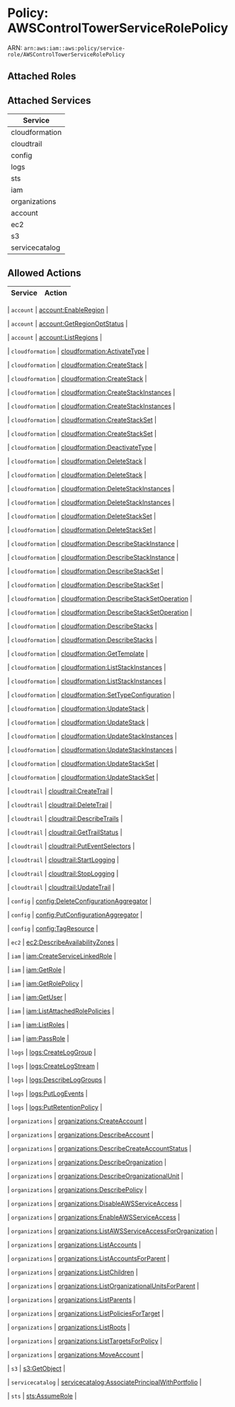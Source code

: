 # Policy: AWSControlTowerServiceRolePolicy

ARN: `arn:aws:iam::aws:policy/service-role/AWSControlTowerServiceRolePolicy`

## Attached Roles

## Attached Services

| Service |
|---------|
| cloudformation |
| cloudtrail |
| config |
| logs |
| sts |
| iam |
| organizations |
| account |
| ec2 |
| s3 |
| servicecatalog |

## Allowed Actions

| Service | Action |
|:-------:|--------|

| `account` | [account:EnableRegion](../actions.md#account:enableregion) |

| `account` | [account:GetRegionOptStatus](../actions.md#account:getregionoptstatus) |

| `account` | [account:ListRegions](../actions.md#account:listregions) |

| `cloudformation` | [cloudformation:ActivateType](../actions.md#cloudformation:activatetype) |

| `cloudformation` | [cloudformation:CreateStack](../actions.md#cloudformation:createstack) |

| `cloudformation` | [cloudformation:CreateStack](../actions.md#cloudformation:createstack) |

| `cloudformation` | [cloudformation:CreateStackInstances](../actions.md#cloudformation:createstackinstances) |

| `cloudformation` | [cloudformation:CreateStackInstances](../actions.md#cloudformation:createstackinstances) |

| `cloudformation` | [cloudformation:CreateStackSet](../actions.md#cloudformation:createstackset) |

| `cloudformation` | [cloudformation:CreateStackSet](../actions.md#cloudformation:createstackset) |

| `cloudformation` | [cloudformation:DeactivateType](../actions.md#cloudformation:deactivatetype) |

| `cloudformation` | [cloudformation:DeleteStack](../actions.md#cloudformation:deletestack) |

| `cloudformation` | [cloudformation:DeleteStack](../actions.md#cloudformation:deletestack) |

| `cloudformation` | [cloudformation:DeleteStackInstances](../actions.md#cloudformation:deletestackinstances) |

| `cloudformation` | [cloudformation:DeleteStackInstances](../actions.md#cloudformation:deletestackinstances) |

| `cloudformation` | [cloudformation:DeleteStackSet](../actions.md#cloudformation:deletestackset) |

| `cloudformation` | [cloudformation:DeleteStackSet](../actions.md#cloudformation:deletestackset) |

| `cloudformation` | [cloudformation:DescribeStackInstance](../actions.md#cloudformation:describestackinstance) |

| `cloudformation` | [cloudformation:DescribeStackInstance](../actions.md#cloudformation:describestackinstance) |

| `cloudformation` | [cloudformation:DescribeStackSet](../actions.md#cloudformation:describestackset) |

| `cloudformation` | [cloudformation:DescribeStackSet](../actions.md#cloudformation:describestackset) |

| `cloudformation` | [cloudformation:DescribeStackSetOperation](../actions.md#cloudformation:describestacksetoperation) |

| `cloudformation` | [cloudformation:DescribeStackSetOperation](../actions.md#cloudformation:describestacksetoperation) |

| `cloudformation` | [cloudformation:DescribeStacks](../actions.md#cloudformation:describestacks) |

| `cloudformation` | [cloudformation:DescribeStacks](../actions.md#cloudformation:describestacks) |

| `cloudformation` | [cloudformation:GetTemplate](../actions.md#cloudformation:gettemplate) |

| `cloudformation` | [cloudformation:ListStackInstances](../actions.md#cloudformation:liststackinstances) |

| `cloudformation` | [cloudformation:ListStackInstances](../actions.md#cloudformation:liststackinstances) |

| `cloudformation` | [cloudformation:SetTypeConfiguration](../actions.md#cloudformation:settypeconfiguration) |

| `cloudformation` | [cloudformation:UpdateStack](../actions.md#cloudformation:updatestack) |

| `cloudformation` | [cloudformation:UpdateStack](../actions.md#cloudformation:updatestack) |

| `cloudformation` | [cloudformation:UpdateStackInstances](../actions.md#cloudformation:updatestackinstances) |

| `cloudformation` | [cloudformation:UpdateStackInstances](../actions.md#cloudformation:updatestackinstances) |

| `cloudformation` | [cloudformation:UpdateStackSet](../actions.md#cloudformation:updatestackset) |

| `cloudformation` | [cloudformation:UpdateStackSet](../actions.md#cloudformation:updatestackset) |

| `cloudtrail` | [cloudtrail:CreateTrail](../actions.md#cloudtrail:createtrail) |

| `cloudtrail` | [cloudtrail:DeleteTrail](../actions.md#cloudtrail:deletetrail) |

| `cloudtrail` | [cloudtrail:DescribeTrails](../actions.md#cloudtrail:describetrails) |

| `cloudtrail` | [cloudtrail:GetTrailStatus](../actions.md#cloudtrail:gettrailstatus) |

| `cloudtrail` | [cloudtrail:PutEventSelectors](../actions.md#cloudtrail:puteventselectors) |

| `cloudtrail` | [cloudtrail:StartLogging](../actions.md#cloudtrail:startlogging) |

| `cloudtrail` | [cloudtrail:StopLogging](../actions.md#cloudtrail:stoplogging) |

| `cloudtrail` | [cloudtrail:UpdateTrail](../actions.md#cloudtrail:updatetrail) |

| `config` | [config:DeleteConfigurationAggregator](../actions.md#config:deleteconfigurationaggregator) |

| `config` | [config:PutConfigurationAggregator](../actions.md#config:putconfigurationaggregator) |

| `config` | [config:TagResource](../actions.md#config:tagresource) |

| `ec2` | [ec2:DescribeAvailabilityZones](../actions.md#ec2:describeavailabilityzones) |

| `iam` | [iam:CreateServiceLinkedRole](../actions.md#iam:createservicelinkedrole) |

| `iam` | [iam:GetRole](../actions.md#iam:getrole) |

| `iam` | [iam:GetRolePolicy](../actions.md#iam:getrolepolicy) |

| `iam` | [iam:GetUser](../actions.md#iam:getuser) |

| `iam` | [iam:ListAttachedRolePolicies](../actions.md#iam:listattachedrolepolicies) |

| `iam` | [iam:ListRoles](../actions.md#iam:listroles) |

| `iam` | [iam:PassRole](../actions.md#iam:passrole) |

| `logs` | [logs:CreateLogGroup](../actions.md#logs:createloggroup) |

| `logs` | [logs:CreateLogStream](../actions.md#logs:createlogstream) |

| `logs` | [logs:DescribeLogGroups](../actions.md#logs:describeloggroups) |

| `logs` | [logs:PutLogEvents](../actions.md#logs:putlogevents) |

| `logs` | [logs:PutRetentionPolicy](../actions.md#logs:putretentionpolicy) |

| `organizations` | [organizations:CreateAccount](../actions.md#organizations:createaccount) |

| `organizations` | [organizations:DescribeAccount](../actions.md#organizations:describeaccount) |

| `organizations` | [organizations:DescribeCreateAccountStatus](../actions.md#organizations:describecreateaccountstatus) |

| `organizations` | [organizations:DescribeOrganization](../actions.md#organizations:describeorganization) |

| `organizations` | [organizations:DescribeOrganizationalUnit](../actions.md#organizations:describeorganizationalunit) |

| `organizations` | [organizations:DescribePolicy](../actions.md#organizations:describepolicy) |

| `organizations` | [organizations:DisableAWSServiceAccess](../actions.md#organizations:disableawsserviceaccess) |

| `organizations` | [organizations:EnableAWSServiceAccess](../actions.md#organizations:enableawsserviceaccess) |

| `organizations` | [organizations:ListAWSServiceAccessForOrganization](../actions.md#organizations:listawsserviceaccessfororganization) |

| `organizations` | [organizations:ListAccounts](../actions.md#organizations:listaccounts) |

| `organizations` | [organizations:ListAccountsForParent](../actions.md#organizations:listaccountsforparent) |

| `organizations` | [organizations:ListChildren](../actions.md#organizations:listchildren) |

| `organizations` | [organizations:ListOrganizationalUnitsForParent](../actions.md#organizations:listorganizationalunitsforparent) |

| `organizations` | [organizations:ListParents](../actions.md#organizations:listparents) |

| `organizations` | [organizations:ListPoliciesForTarget](../actions.md#organizations:listpoliciesfortarget) |

| `organizations` | [organizations:ListRoots](../actions.md#organizations:listroots) |

| `organizations` | [organizations:ListTargetsForPolicy](../actions.md#organizations:listtargetsforpolicy) |

| `organizations` | [organizations:MoveAccount](../actions.md#organizations:moveaccount) |

| `s3` | [s3:GetObject](../actions.md#s3:getobject) |

| `servicecatalog` | [servicecatalog:AssociatePrincipalWithPortfolio](../actions.md#servicecatalog:associateprincipalwithportfolio) |

| `sts` | [sts:AssumeRole](../actions.md#sts:assumerole) |
